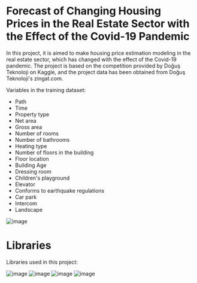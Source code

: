 # Forecast of Changing Housing Prices in the Real Estate Sector with the Effect of the Covid-19 Pandemic

In this project, it is aimed to make housing price estimation modeling in the real estate sector, which has changed with the effect of the Covid-19 pandemic. The project is based on the competition provided by Doğuş Teknoloji on Kaggle, and the project data has been obtained from Doğuş Teknoloji's zingat.com.

Variables in the training dataset:
* Path
* Time
* Property type
* Net area
* Gross area
* Number of rooms
* Number of bathrooms
* Heating type
* Number of floors in the building
* Floor location
* Building Age
* Dressing room
* Children's playground
* Elevator
* Conforms to earthquake regulations
* Car park
* Intercom
* Landscape

![image](https://user-images.githubusercontent.com/71854717/145420769-b0078c74-9f3c-43f1-9e6b-a185bd4a4fc2.png)

# Libraries
Libraries used in this project:

![image](https://user-images.githubusercontent.com/71854717/145412431-9f7172e4-cf00-4671-8862-43704d6bad46.png)
![image](https://user-images.githubusercontent.com/71854717/145412044-7d07f735-5660-478f-8c6a-012d08d4a470.png)
![image](https://user-images.githubusercontent.com/71854717/145410398-3f476504-322b-4279-ad37-997a5f6a140e.png)
![image](https://user-images.githubusercontent.com/71854717/145412745-b8221b8e-543e-4afa-ae35-b2dddd674fbc.png)
